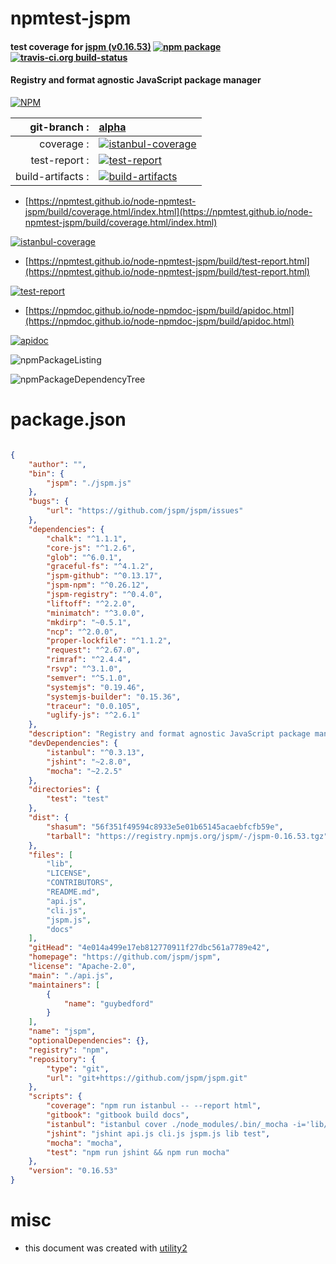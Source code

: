 # npmtest-jspm

#### test coverage for  [jspm (v0.16.53)](https://github.com/jspm/jspm)  [![npm package](https://img.shields.io/npm/v/npmtest-jspm.svg?style=flat-square)](https://www.npmjs.org/package/npmtest-jspm) [![travis-ci.org build-status](https://api.travis-ci.org/npmtest/node-npmtest-jspm.svg)](https://travis-ci.org/npmtest/node-npmtest-jspm)

#### Registry and format agnostic JavaScript package manager

[![NPM](https://nodei.co/npm/jspm.png?downloads=true&downloadRank=true&stars=true)](https://www.npmjs.com/package/jspm)

| git-branch : | [alpha](https://github.com/npmtest/node-npmtest-jspm/tree/alpha)|
|--:|:--|
| coverage : | [![istanbul-coverage](https://npmtest.github.io/node-npmtest-jspm/build/coverage.badge.svg)](https://npmtest.github.io/node-npmtest-jspm/build/coverage.html/index.html)|
| test-report : | [![test-report](https://npmtest.github.io/node-npmtest-jspm/build/test-report.badge.svg)](https://npmtest.github.io/node-npmtest-jspm/build/test-report.html)|
| build-artifacts : | [![build-artifacts](https://npmtest.github.io/node-npmtest-jspm/glyphicons_144_folder_open.png)](https://github.com/npmtest/node-npmtest-jspm/tree/gh-pages/build)|

- [https://npmtest.github.io/node-npmtest-jspm/build/coverage.html/index.html](https://npmtest.github.io/node-npmtest-jspm/build/coverage.html/index.html)

[![istanbul-coverage](https://npmtest.github.io/node-npmtest-jspm/build/screenCapture.buildCi.browser.%252Ftmp%252Fbuild%252Fcoverage.lib.html.png)](https://npmtest.github.io/node-npmtest-jspm/build/coverage.html/index.html)

- [https://npmtest.github.io/node-npmtest-jspm/build/test-report.html](https://npmtest.github.io/node-npmtest-jspm/build/test-report.html)

[![test-report](https://npmtest.github.io/node-npmtest-jspm/build/screenCapture.buildCi.browser.%252Ftmp%252Fbuild%252Ftest-report.html.png)](https://npmtest.github.io/node-npmtest-jspm/build/test-report.html)

- [https://npmdoc.github.io/node-npmdoc-jspm/build/apidoc.html](https://npmdoc.github.io/node-npmdoc-jspm/build/apidoc.html)

[![apidoc](https://npmdoc.github.io/node-npmdoc-jspm/build/screenCapture.buildCi.browser.%252Ftmp%252Fbuild%252Fapidoc.html.png)](https://npmdoc.github.io/node-npmdoc-jspm/build/apidoc.html)

![npmPackageListing](https://npmtest.github.io/node-npmtest-jspm/build/screenCapture.npmPackageListing.svg)

![npmPackageDependencyTree](https://npmtest.github.io/node-npmtest-jspm/build/screenCapture.npmPackageDependencyTree.svg)



# package.json

```json

{
    "author": "",
    "bin": {
        "jspm": "./jspm.js"
    },
    "bugs": {
        "url": "https://github.com/jspm/jspm/issues"
    },
    "dependencies": {
        "chalk": "^1.1.1",
        "core-js": "^1.2.6",
        "glob": "^6.0.1",
        "graceful-fs": "^4.1.2",
        "jspm-github": "^0.13.17",
        "jspm-npm": "^0.26.12",
        "jspm-registry": "^0.4.0",
        "liftoff": "^2.2.0",
        "minimatch": "^3.0.0",
        "mkdirp": "~0.5.1",
        "ncp": "^2.0.0",
        "proper-lockfile": "^1.1.2",
        "request": "^2.67.0",
        "rimraf": "^2.4.4",
        "rsvp": "^3.1.0",
        "semver": "^5.1.0",
        "systemjs": "0.19.46",
        "systemjs-builder": "0.15.36",
        "traceur": "0.0.105",
        "uglify-js": "^2.6.1"
    },
    "description": "Registry and format agnostic JavaScript package manager",
    "devDependencies": {
        "istanbul": "^0.3.13",
        "jshint": "~2.8.0",
        "mocha": "~2.2.5"
    },
    "directories": {
        "test": "test"
    },
    "dist": {
        "shasum": "56f351f49594c8933e5e01b65145acaebfcfb59e",
        "tarball": "https://registry.npmjs.org/jspm/-/jspm-0.16.53.tgz"
    },
    "files": [
        "lib",
        "LICENSE",
        "CONTRIBUTORS",
        "README.md",
        "api.js",
        "cli.js",
        "jspm.js",
        "docs"
    ],
    "gitHead": "4e014a499e17eb812770911f27dbc561a7789e42",
    "homepage": "https://github.com/jspm/jspm",
    "license": "Apache-2.0",
    "main": "./api.js",
    "maintainers": [
        {
            "name": "guybedford"
        }
    ],
    "name": "jspm",
    "optionalDependencies": {},
    "registry": "npm",
    "repository": {
        "type": "git",
        "url": "git+https://github.com/jspm/jspm.git"
    },
    "scripts": {
        "coverage": "npm run istanbul -- --report html",
        "gitbook": "gitbook build docs",
        "istanbul": "istanbul cover ./node_modules/.bin/_mocha -i='lib/**/*.js'",
        "jshint": "jshint api.js cli.js jspm.js lib test",
        "mocha": "mocha",
        "test": "npm run jshint && npm run mocha"
    },
    "version": "0.16.53"
}
```



# misc
- this document was created with [utility2](https://github.com/kaizhu256/node-utility2)
